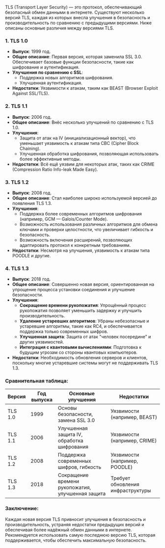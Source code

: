 TLS (Transport Layer Security) — это протокол, обеспечивающий безопасный обмен данными в интернете. Существуют несколько версий TLS, каждая из которых внесла улучшения в безопасность и производительность по сравнению с предыдущими версиями. Ниже описаны основные различия между версиями TLS.

### 1. TLS 1.0
- **Выпуск**: 1999 год.
- **Общее описание**: Первая версия, которая заменила SSL 3.0. Обеспечивает базовые функции безопасности, такие как шифрование и аутентификация.
- **Улучшения по сравнению с SSL**: 
  - Поддержка новых алгоритмов шифрования.
  - Улучшенная аутентификация.
- **Недостатки**: Уязвимости к атакам, таким как BEAST (Browser Exploit Against SSL/TLS).

### 2. TLS 1.1
- **Выпуск**: 2006 год.
- **Общее описание**: Внёс несколько улучшений по сравнению с TLS 1.0.
- **Улучшения**:
  - Защита от атак на IV (инициализационный вектор), что уменьшает уязвимость к атакам типа CBC (Cipher Block Chaining).
  - Улучшенная обработка шифрования, позволяющая использовать более эффективные методы.
- **Недостатки**: Всё ещё уязвим для некоторых атак, таких как CRIME (Compression Ratio Info-leak Made Easy).

### 3. TLS 1.2
- **Выпуск**: 2008 год.
- **Общее описание**: Стал наиболее широко используемой версией до появления TLS 1.3. 
- **Улучшения**:
  - Поддержка более современных алгоритмов шифрования (например, GCM — Galois/Counter Mode).
  - Возможность использования различных алгоритмов для обмена ключами и проверки целостности, что увеличивает гибкость и безопасность.
  - Возможность включения расширений, позволяющих адаптировать протокол к конкретным требованиям.
- **Недостатки**: Несмотря на улучшения, уязвимость к атакам типа POODLE и другие.

### 4. TLS 1.3
- **Выпуск**: 2018 год.
- **Общее описание**: Совершенно новая версия, ориентированная на упрощение процесса установки соединения и улучшение безопасности.
- **Улучшения**:
  - **Сокращение времени рукопожатия**: Упрощённый процесс рукопожатия позволяет уменьшить задержку и улучшить производительность.
  - **Удаление устаревших алгоритмов**: Убраны небезопасные и устаревшие алгоритмы, такие как RC4, и обеспечивается поддержка только современных шифров.
  - **Улучшенная защита**: Защита от атак "человек посередине" и других уязвимостей.
  - **Интеграция с квантовыми вычислениями**: Подготовка к будущим угрозам со стороны квантовых компьютеров.
- **Недостатки**: Необходимость обновления серверов и клиентов, поскольку многие устаревшие системы могут не поддерживать TLS 1.3.

### Сравнительная таблица:

| Версия  | Год выпуска | Основные улучшения                                         | Недостатки                          |
|---------|-------------|----------------------------------------------------------|-------------------------------------|
| TLS 1.0 | 1999        | Основы безопасности, замена SSL 3.0                     | Уязвимости (например, BEAST)       |
| TLS 1.1 | 2006        | Улучшенная защита IV, обработка шифрования              | Уязвимости (например, CRIME)       |
| TLS 1.2 | 2008        | Поддержка современных шифров, гибкость                  | Уязвимости (например, POODLE)      |
| TLS 1.3 | 2018        | Сокращение времени рукопожатия, улучшенная защита       | Требует обновления инфраструктуры   |

### Заключение:
Каждая новая версия TLS привносит улучшения в безопасность и производительность, устраняя недостатки предыдущих версий и обеспечивая более надёжный обмен данными в интернете. Рекомендуется использовать самую последнюю версию TLS, которая поддерживается, чтобы обеспечить максимальную безопасность.